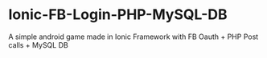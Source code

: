 # Ionic-FB-Login-PHP-MySQL-DB
A simple android game made in Ionic Framework with FB Oauth + PHP Post calls + MySQL DB
